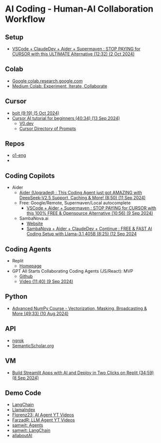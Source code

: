 # AI Coding - Human-AI Collaboration Workflow

## Setup

* [VSCode + ClaudeDev + Aider + Supermaven : STOP PAYING for CURSOR with this ULTIMATE Alternative (12:32) (2 Oct 2024)](https://www.youtube.com/watch?v=zLQuBSuzu2w&t=605s)

## Colab

* [Google colab.research.google.com](https://colab.research.google.com)
* [Medium Colab: Experiment, Iterate, Collaborate](https://medium.com/google-colab)
  
## Cursor

* [bolt (9:19) (5 Oct 2024)](https://www.youtube.com/watch?v=pw-XCRa-FOI)
* [Cursor AI tutorial for beginners (40:34) (13 Sep 2024)](https://www.youtube.com/watch?v=gqUQbjsYZLQ&t=19s)
  * [V0.dev](https://v0.dev/chat)
  * [Cursor Directory of Prompts](https://www.cursordirectory.com/)

## Repos

* [o1-eng](https://github.com/Doriandarko/o1-engineer/blob/main/o1-eng.py)
* []()
## Coding Copilots

* Aider
  * [Aider (Upgraded) : This Coding Agent just got AMAZING with DeepSeek-V2.5 Support, Caching & More! (8:50) (11 Sep 2024)](https://www.youtube.com/watch?v=s0nzjuJeibQ)
  * Free: Google/Remote, Supermaven/Local autocomplete
    * [VSCode + Aider + Supermaven : STOP PAYING for CURSOR with this 100% FREE & Opensource Alternative (10:56) (9 Sep 2024)](https://www.youtube.com/watch?v=XkDSQq0fwfU)
  * SambaNova.ai
    * [Website](https://cloud.sambanova.ai/)
    * [SambaNova + Aider + ClaudeDev + Continue : FREE & FAST AI Coding Setup with Llama-3.1 405B (8:25) (12 Sep 2024](https://www.youtube.com/watch?v=MNuRBOB2r38)

## Coding Agents

* Replit
  * [Homepage](https://docs.replit.com/replitai/agent)
* GPT All Starts Collaborating Coding Agents (JS/React): MVP
  * [Github](https://github.com/kyaukyuai/gpt-all-star)
  * [Video (11:40) (9 Sep 2024)](https://www.youtube.com/watch?v=CD6nhqOd79o)

## Python

* [Advanced NumPy Course - Vectorization, Masking, Broadcasting & More (49:33) (10 Aug 2024)](https://www.youtube.com/watch?v=pQt8yQuPOGo)

## API

* [ngrok](https://dashboard.ngrok.com/api-keys)
* [SemanticScholar.org](https://www.semanticscholar.org/product/api?utm_campaign=API%20Newsletter&utm_medium=email&_hsenc=p2ANqtz-9a5h4UBgAuUX1V2CpJpbabUdl-tq8EtLy90esNnQM1y5rFYRML7xpnsQWKx57KBtpZFW-UKYRdqEoC3Z_HyZrLyHgIuQ&_hsmi=324220994&utm_source=hs_email)

## VM

* [Build Streamlit Apps with AI and Deploy in Two Clicks on Replit (34:59) (8 Sep 2024)](https://www.youtube.com/watch?v=UFyXVC_nzZE)

## Demo Code

* [LangChain](https://www.youtube.com/@LangChain)
* [LlamaIndex](https://www.youtube.com/@LlamaIndex/videos)
* [Florenz23: AI Agent YT Videos](https://github.com/Florenz23/ai-agent-videos/tree/master/youtube_automation)
* [FarzadR: LLM Agent YT Videos](https://github.com/Farzad-R/LLM-Zero-to-Hundred)
* [samwit: Agents](https://github.com/samwit/agent_tutorials)
* [samwit: LangChain](https://github.com/samwit/langchain-tutorials)
* [allaboutAI](https://github.com/AllAboutAI-YT?tab=repositories)